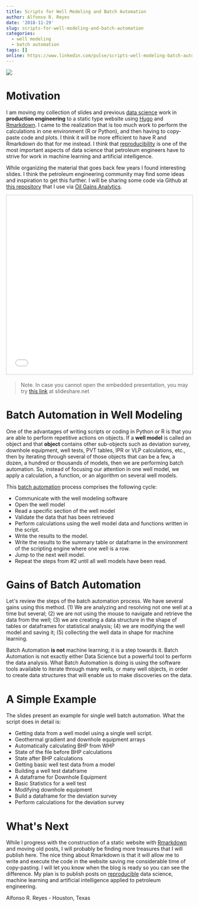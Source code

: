 ```yaml
---
title: Scripts for Well Modeling and Batch Automation
author: Alfonso R. Reyes
date: '2018-11-29'
slug: scripts-for-well-modeling-and-batch-automation
categories:
  - well modeling
  - batch automation
tags: []
online: https://www.linkedin.com/pulse/scripts-well-modeling-batch-automation-alfonso-r-reyes/?published=t
---
```


[![](/img/scripts_for_well_modeling-cover.png)](/img/scripts_for_well_modeling-cover.png)

# Motivation

I am moving my collection of slides and previous [data science](https://en.wikipedia.org/wiki/Data_science) work in **production engineering** to a static type website using [Hugo](https://gohugo.io/) and [Rmarkdown](https://rmarkdown.rstudio.com/). I came to the realization that is too much work to perform the calculations in one environment (R or Python), and then having to copy-paste code and plots. I think it will be more efficient to have R and Rmarkdown do that for me instead. I think that [reproducibility](https://simplystatistics.org/2014/06/06/the-real-reason-reproducible-research-is-important/) is one of the most important aspects of data science that petroleum engineers have to strive for work in machine learning and artificial intelligence.

While organizing the material that goes back few years I found interesting slides. I think the petroleum engineering community may find some ideas and inspiration to get this further. I will be sharing some code via Github at [this repository](https://github.com/f0nzie) that I use via [Oil Gains Analytics](http://oilgainsanalytics.com).

<iframe src="//www.slideshare.net/slideshow/embed_code/key/EwtgZFtyV8fhxB" width="595" height="485" frameborder="0" marginwidth="0" marginheight="0" scrolling="no" style="border:1px solid #CCC; border-width:1px; margin-bottom:5px; max-width: 100%;" allowfullscreen> </iframe> 

> Note. In case you cannot open the embedded presentation, you may try [this link](https://www.slideshare.net/AlfonsoReyes4/scripts-applied-to-well-and-network-modeling) at slideshare.net

# Batch Automation in Well Modeling

One of the advantages of writing scripts or coding in Python or R is that you are able to perform repetitive actions on objects. If a **well model** is called an object and that **object** contains other sub-objects such as deviation survey, downhole equipment, well tests, PVT tables, IPR or VLP calculations, etc., then by iterating through several of those objects that can be a few, a dozen, a hundred or thousands of models, then we are performing batch automation. So, instead of focusing our attention in one well model, we apply a calculation, a function, or an algorithm on several well models.

This [batch automation](https://automation.isa.org/2015/09/batch-process-automation/) process comprises the following cycle:

* Communicate with the well modeling software
* Open the well model
* Read a specific section of the well model
* Validate the data that has been retrieved
* Perform calculations using the well model data and functions written in the script.
* Write the results to the model.
* Write the results to the summary table or dataframe in the environment of the scripting engine where one well is a row.
* Jump to the next well model.
* Repeat the steps from #2 until all well models have been read.


# Gains of Batch Automation
Let's review the steps of the batch automation process. We have several gains using this method. (1) We are analyzing and resolving not one well at a time but several; (2) we are not using the mouse to navigate and retrieve the data from the well; (3) we are creating a data structure in the shape of tables or dataframes for statistical analysis; (4) we are modifying the well model and saving it; (5) collecting the well data in shape for machine learning.

Batch Automation **is not** machine learning; it is a step towards it. Batch Automation is not exactly either Data Science but a powerful tool to perform the data analysis. What Batch Automation is doing is using the software tools available to iterate through many wells, or many well objects, in order to create data structures that will enable us to make discoveries on the data.

# A Simple Example
The slides present an example for single well batch automation. What the script does in detail is:

* Getting data from a well model using a single well script.
* Geothermal gradient and downhole equipment arrays
* Automatically calculating BHP from WHP
* State of the file before BHP calculations
* State after BHP calculations
* Getting basic well test data from a model
* Building a well test dataframe
* A dataframe for Downhole Equipment
* Basic Statistics for a well test
* Modifying downhole equipment
* Build a dataframe for the deviation survey
* Perform calculations for the deviation survey


# What's Next
While I progress with the construction of a static website with [Rmarkdown](https://rmarkdown.rstudio.com/) and moving old posts, I will probably be finding more treasures that I will publish here. The nice thing about Rmarkdown is that it will allow me to write and execute the code in the website saving me considerable time of copy-pasting. I will let you know when the blog is ready so you can see the difference. My plan is to publish posts on [reproducible](https://towardsdatascience.com/data-sciences-reproducibility-crisis-b87792d88513) data science, machine learning and artificial intelligence applied to petroleum engineering.

Alfonso R. Reyes - Houston, Texas